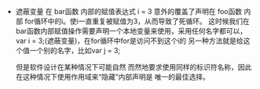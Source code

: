 - 遮蔽变量
  在 bar函数 内部的赋值表达式 i = 3 意外的覆盖了声明在 foo函数 内部
  for循环中的i。使i一直重复被赋值为3，从而导致了死循环。
  这时候我们在bar函数内部赋值操作需要声明一个本地变量来使用，采用任何名字都可以，var i = 3;(遮蔽变量)，在for循环中for是访问不到这个i的
  另一种方法就是给这个值一个别的名字，比如var j = 3;

  但是软件设计在某种情况下可能自然 而然地要求使用同样的标识符名称，因此在这种情况下使用作用域来“隐藏”内部声明是 唯一的最佳选择。
